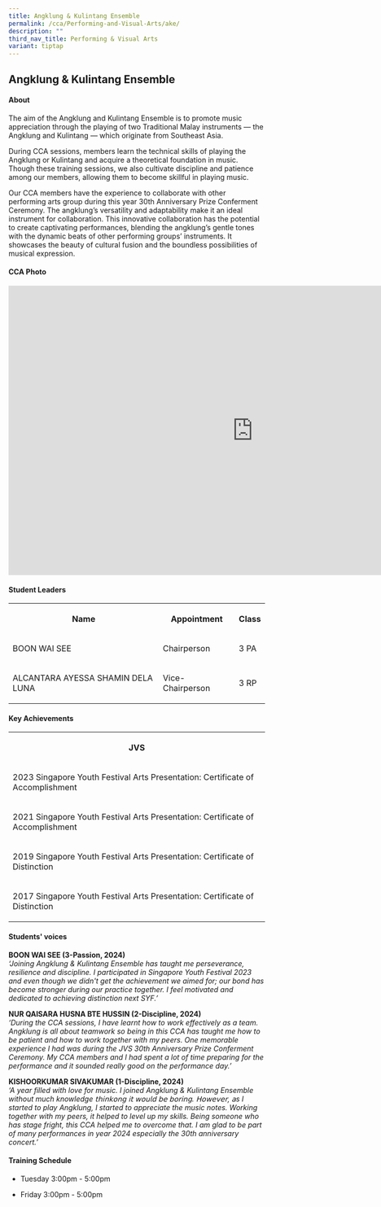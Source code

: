 ```yaml
---
title: Angklung & Kulintang Ensemble
permalink: /cca/Performing-and-Visual-Arts/ake/
description: ""
third_nav_title: Performing & Visual Arts
variant: tiptap
---
```

<h2>Angklung &amp; Kulintang Ensemble</h2>
<h4>About</h4>
<p>The aim of the Angklung and Kulintang Ensemble is to promote music appreciation
through the playing of two Traditional Malay instruments — the Angklung
and Kulintang — which originate from Southeast Asia.</p>
<p>During CCA sessions, members learn the technical skills of playing the
Angklung or Kulintang and acquire a theoretical foundation in music. Though
these training sessions, we also cultivate discipline and patience among
our members, allowing them to become skillful in playing music.</p>
<p>Our CCA members have the experience to collaborate with other performing
arts group during this year 30th Anniversary Prize Conferment Ceremony.
The angklung’s versatility and adaptability make it an ideal instrument
for collaboration. This innovative collaboration has the potential to create
captivating performances, blending the angklung’s gentle tones with the
dynamic beats of other performing groups’ instruments. It showcases the
beauty of cultural fusion and the boundless possibilities of musical expression.</p>
<p></p>
<h4>CCA Photo</h4>
<div class="iframe-wrapper">
<iframe height="569" width="960" allowfullscreen="true" frameborder="0" src="https://docs.google.com/presentation/d/e/2PACX-1vRLyfimMYddo4ysPjePtK0k3ER2sChehtLLZjLBJI7newl3rA6UZYwis7noKISMCB9RB4dQI0Q_BeH9/embed?start=true&amp;loop=true&amp;delayms=5000"></iframe>
</div>
<h4>Student Leaders</h4>
<table style="minWidth: 75px">
<colgroup>
<col>
<col>
<col>
</colgroup>
<tbody>
<tr>
<th rowspan="1" colspan="1">
<p>Name</p>
</th>
<th rowspan="1" colspan="1">
<p>Appointment</p>
</th>
<th rowspan="1" colspan="1">
<p>Class</p>
</th>
</tr>
<tr>
<td rowspan="1" colspan="1">
<p>BOON WAI SEE</p>
</td>
<td rowspan="1" colspan="1">
<p>Chairperson</p>
</td>
<td rowspan="1" colspan="1">
<p>3 PA</p>
</td>
</tr>
<tr>
<td rowspan="1" colspan="1">
<p>ALCANTARA AYESSA SHAMIN DELA LUNA</p>
</td>
<td rowspan="1" colspan="1">
<p>Vice- Chairperson</p>
</td>
<td rowspan="1" colspan="1">
<p>3 RP</p>
</td>
</tr>
</tbody>
</table>
<h4>Key Achievements</h4>
<table style="minWidth: 25px">
<colgroup>
<col>
</colgroup>
<tbody>
<tr>
<th rowspan="1" colspan="1">
<p>JVS</p>
</th>
</tr>
<tr>
<td rowspan="1" colspan="1">
<p>2023 Singapore Youth Festival Arts Presentation: Certificate of Accomplishment</p>
</td>
</tr>
<tr>
<td rowspan="1" colspan="1">
<p>2021 Singapore Youth Festival Arts Presentation: Certificate of Accomplishment</p>
</td>
</tr>
<tr>
<td rowspan="1" colspan="1">
<p>2019 Singapore Youth Festival Arts Presentation: Certificate of Distinction</p>
</td>
</tr>
<tr>
<td rowspan="1" colspan="1">
<p>2017&nbsp;Singapore Youth Festival Arts Presentation: Certificate of Distinction</p>
</td>
</tr>
</tbody>
</table>
<h4>Students' voices</h4>
<p><strong>BOON WAI SEE (3-Passion, 2024)</strong>
<br><em>‘Joining Angklung &amp; Kulintang Ensemble has taught me perseverance, resilience and discipline. I participated in Singapore Youth Festival 2023 and even though we didn't get the achievement we aimed for; our bond has become stronger during our practice together. I feel motivated and dedicated to achieving distinction next SYF.’</em>
</p>
<p><strong>NUR QAISARA HUSNA BTE HUSSIN (2-Discipline, 2024)</strong>
<br><em>‘During the CCA sessions, I have learnt how to work effectively as a team. Angklung is all about teamwork so being in this CCA has taught me how to be patient and how to work together with my peers. One memorable experience I had was during the JVS 30th Anniversary Prize Conferment Ceremony. My CCA members and I had spent a lot of time preparing for the performance and it sounded really good on the performance day.’</em>
</p>
<p><strong>KISHOORKUMAR SIVAKUMAR (1-Discipline, 2024)</strong>
<br><em>‘A year filled with love for music. I joined Angklung &amp; Kulintang Ensemble without much knowledge 𝗍𝗁𝗂𝗇𝗄𝗈𝗇𝗀 𝗂𝗍 𝗐𝗈𝗎𝗅𝖽 𝖻𝖾 𝖻𝗈𝗋𝗂𝗇𝗀. 𝖧𝗈𝗐𝖾𝗏𝖾𝗋, 𝖺s I started to play Angklung, I started to appreciate the music notes. Working together with my peers, it helped to level up my skills. Being someone who has stage fright, this CCA helped me to overcome that. I am glad to be part of many performances in year 2024 especially the 30th anniversary concert.’</em>
</p>
<h4>Training Schedule</h4>
<ul data-tight="true" class="tight">
<li>
<p>Tuesday 3:00pm - 5:00pm
<br>
</p>
</li>
<li>
<p>Friday 3:00pm - 5:00pm</p>
</li>
</ul>
<p></p>